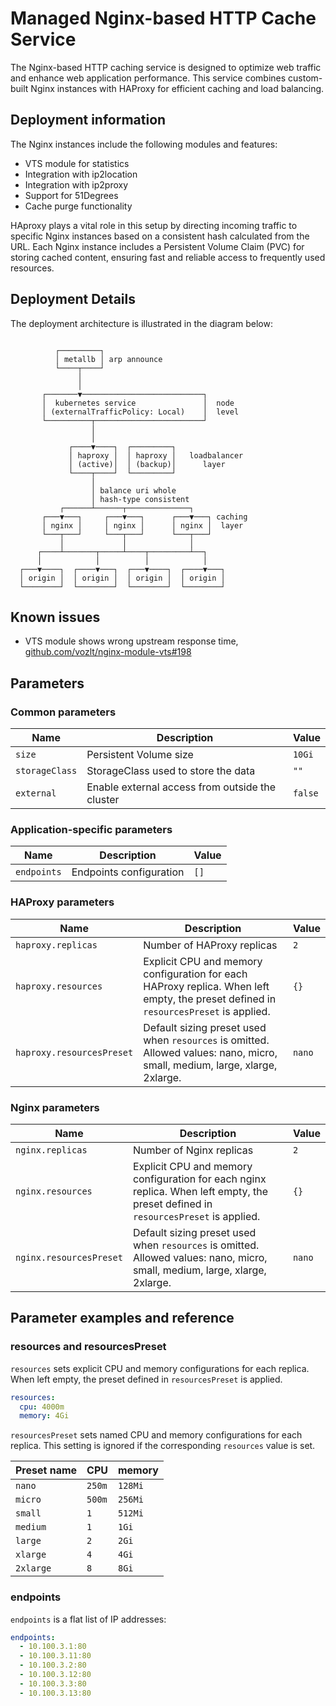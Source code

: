 # Managed Nginx-based HTTP Cache Service

The Nginx-based HTTP caching service is designed to optimize web traffic and enhance web application performance.
This service combines custom-built Nginx instances with HAProxy for efficient caching and load balancing.

## Deployment information

The Nginx instances include the following modules and features:

- VTS module for statistics
- Integration with ip2location
- Integration with ip2proxy
- Support for 51Degrees
- Cache purge functionality

HAproxy plays a vital role in this setup by directing incoming traffic to specific Nginx instances based on a consistent hash calculated from the URL. Each Nginx instance includes a Persistent Volume Claim (PVC) for storing cached content, ensuring fast and reliable access to frequently used resources.

## Deployment Details

The deployment architecture is illustrated in the diagram below:

```

          ┌─────────┐
          │ metallb │ arp announce
          └────┬────┘
               │
               │
       ┌───────▼───────────────────────────┐
       │  kubernetes service               │  node
       │ (externalTrafficPolicy: Local)    │  level
       └──────────┬────────────────────────┘
                  │
                  │
             ┌────▼────┐  ┌─────────┐
             │ haproxy │  │ haproxy │   loadbalancer
             │ (active)│  │ (backup)│      layer
             └────┬────┘  └─────────┘
                  │
                  │ balance uri whole
                  │ hash-type consistent
           ┌──────┴──────┬──────────────┐
       ┌───▼───┐     ┌───▼───┐      ┌───▼───┐ caching
       │ nginx │     │ nginx │      │ nginx │  layer
       └───┬───┘     └───┬───┘      └───┬───┘
           │             │              │
      ┌────┴───────┬─────┴────┬─────────┴──┐
      │            │          │            │
  ┌───▼────┐  ┌────▼───┐  ┌───▼────┐  ┌────▼───┐
  │ origin │  │ origin │  │ origin │  │ origin │
  └────────┘  └────────┘  └────────┘  └────────┘

```

## Known issues

- VTS module shows wrong upstream response time, [github.com/vozlt/nginx-module-vts#198](https://github.com/vozlt/nginx-module-vts/issues/198)

## Parameters

### Common parameters

| Name           | Description                                     | Value   |
| -------------- | ----------------------------------------------- | ------- |
| `size`         | Persistent Volume size                          | `10Gi`  |
| `storageClass` | StorageClass used to store the data             | `""`    |
| `external`     | Enable external access from outside the cluster | `false` |

### Application-specific parameters

| Name        | Description             | Value |
| ----------- | ----------------------- | ----- |
| `endpoints` | Endpoints configuration | `[]`  |

### HAProxy parameters

| Name                      | Description                                                                                                                          | Value  |
| ------------------------- | ------------------------------------------------------------------------------------------------------------------------------------ | ------ |
| `haproxy.replicas`        | Number of HAProxy replicas                                                                                                           | `2`    |
| `haproxy.resources`       | Explicit CPU and memory configuration for each HAProxy replica. When left empty, the preset defined in `resourcesPreset` is applied. | `{}`   |
| `haproxy.resourcesPreset` | Default sizing preset used when `resources` is omitted. Allowed values: nano, micro, small, medium, large, xlarge, 2xlarge.          | `nano` |

### Nginx parameters

| Name                    | Description                                                                                                                        | Value  |
| ----------------------- | ---------------------------------------------------------------------------------------------------------------------------------- | ------ |
| `nginx.replicas`        | Number of Nginx replicas                                                                                                           | `2`    |
| `nginx.resources`       | Explicit CPU and memory configuration for each nginx replica. When left empty, the preset defined in `resourcesPreset` is applied. | `{}`   |
| `nginx.resourcesPreset` | Default sizing preset used when `resources` is omitted. Allowed values: nano, micro, small, medium, large, xlarge, 2xlarge.        | `nano` |

## Parameter examples and reference

### resources and resourcesPreset

`resources` sets explicit CPU and memory configurations for each replica.
When left empty, the preset defined in `resourcesPreset` is applied.

```yaml
resources:
  cpu: 4000m
  memory: 4Gi
```

`resourcesPreset` sets named CPU and memory configurations for each replica.
This setting is ignored if the corresponding `resources` value is set.

| Preset name | CPU    | memory  |
|-------------|--------|---------|
| `nano`      | `250m` | `128Mi` |
| `micro`     | `500m` | `256Mi` |
| `small`     | `1`    | `512Mi` |
| `medium`    | `1`    | `1Gi`   |
| `large`     | `2`    | `2Gi`   |
| `xlarge`    | `4`    | `4Gi`   |
| `2xlarge`   | `8`    | `8Gi`   |


### endpoints

`endpoints` is a flat list of IP addresses:

```yaml
endpoints:
  - 10.100.3.1:80
  - 10.100.3.11:80
  - 10.100.3.2:80
  - 10.100.3.12:80
  - 10.100.3.3:80
  - 10.100.3.13:80
```
